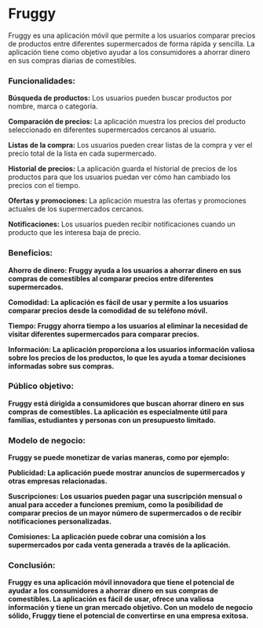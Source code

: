 <h1>Fruggy</h1>

Fruggy es una aplicación móvil que permite a los usuarios comparar precios de productos entre diferentes supermercados de forma rápida y sencilla. La aplicación tiene como objetivo ayudar a los consumidores a ahorrar dinero en sus compras diarias de comestibles.

<h3>Funcionalidades:</h3>

<b>Búsqueda de productos:</b> Los usuarios pueden buscar productos por nombre, marca o categoría.

<b>Comparación de precios:</b> La aplicación muestra los precios del producto seleccionado en diferentes supermercados cercanos al usuario.

<b>Listas de la compra:</b> Los usuarios pueden crear listas de la compra y ver el precio total de la lista en cada supermercado.

<b>Historial de precios:</b> La aplicación guarda el historial de precios de los productos para que los usuarios puedan ver cómo han cambiado los precios con el tiempo.

<b>Ofertas y promociones:</b> La aplicación muestra las ofertas y promociones actuales de los supermercados cercanos.

<b>Notificaciones:</b> Los usuarios pueden recibir notificaciones cuando un producto que les interesa baja de precio.

<h3>Beneficios:</h3>

<b>Ahorro de dinero:<b> Fruggy ayuda a los usuarios a ahorrar dinero en sus compras de comestibles al comparar precios entre diferentes supermercados.

<b>Comodidad:</b> La aplicación es fácil de usar y permite a los usuarios comparar precios desde la comodidad de su teléfono móvil.

<b>Tiempo:</b> Fruggy ahorra tiempo a los usuarios al eliminar la necesidad de visitar diferentes supermercados para comparar precios.

<b>Información:</b> La aplicación proporciona a los usuarios información valiosa sobre los precios de los productos, lo que les ayuda a tomar decisiones informadas sobre sus compras.

<h3>Público objetivo:</h3>

Fruggy está dirigida a consumidores que buscan ahorrar dinero en sus compras de comestibles. La aplicación es especialmente útil para familias, estudiantes y personas con un presupuesto limitado.

<h3>Modelo de negocio:</h3>

Fruggy se puede monetizar de varias maneras, como por ejemplo:

<b>Publicidad:</b> La aplicación puede mostrar anuncios de supermercados y otras empresas relacionadas.

<b>Suscripciones:</b> Los usuarios pueden pagar una suscripción mensual o anual para acceder a funciones premium, como la posibilidad de comparar precios de un mayor número de supermercados o de recibir notificaciones personalizadas.

<b>Comisiones:</b> La aplicación puede cobrar una comisión a los supermercados por cada venta generada a través de la aplicación.

<h3>Conclusión:</h3>

Fruggy es una aplicación móvil innovadora que tiene el potencial de ayudar a los consumidores a ahorrar dinero en sus compras de comestibles. La aplicación es fácil de usar, ofrece una valiosa información y tiene un gran mercado objetivo. Con un modelo de negocio sólido, Fruggy tiene el potencial de convertirse en una empresa exitosa.
